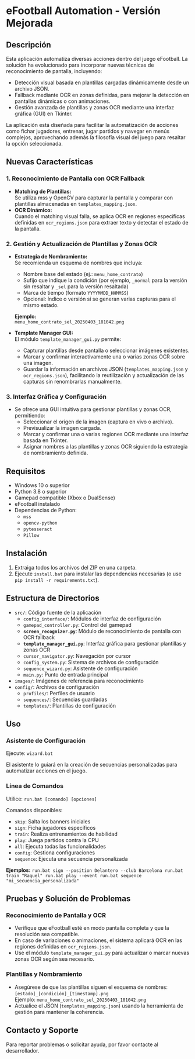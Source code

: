 # eFootball Automation - Versión Mejorada

## Descripción

Esta aplicación automatiza diversas acciones dentro del juego eFootball. La solución ha evolucionado para incorporar nuevas técnicas de reconocimiento de pantalla, incluyendo:
- Detección visual basada en plantillas cargadas dinámicamente desde un archivo JSON.
- Fallback mediante OCR en zonas definidas, para mejorar la detección en pantallas dinámicas o con animaciones.
- Gestión avanzada de plantillas y zonas OCR mediante una interfaz gráfica (GUI) en Tkinter.

La aplicación está diseñada para facilitar la automatización de acciones como fichar jugadores, entrenar, jugar partidos y navegar en menús complejos, aprovechando además la filosofía visual del juego para resaltar la opción seleccionada.

## Nuevas Características

### 1. Reconocimiento de Pantalla con OCR Fallback
- **Matching de Plantillas:**  
  Se utiliza mss y OpenCV para capturar la pantalla y comparar con plantillas almacenadas en `templates_mapping.json`.
- **OCR Dinámico:**  
  Cuando el matching visual falla, se aplica OCR en regiones específicas definidas en `ocr_regions.json` para extraer texto y detectar el estado de la pantalla.

### 2. Gestión y Actualización de Plantillas y Zonas OCR
- **Estrategia de Nombramiento:**  
  Se recomienda un esquema de nombres que incluya:
  - Nombre base del estado (ej.: `menu_home_contrato`)
  - Sufijo que indique la condición (por ejemplo, `_normal` para la versión sin resaltar y `_sel` para la versión resaltada)
  - Marca de tiempo (formato `YYYYMMDD_HHMMSS`)
  - Opcional: índice o versión si se generan varias capturas para el mismo estado.

  **Ejemplo:**  
  `menu_home_contrato_sel_20250403_181042.png`

- **Template Manager GUI:**  
  El módulo `template_manager_gui.py` permite:
  - Capturar plantillas desde pantalla o seleccionar imágenes existentes.
  - Marcar y confirmar interactivamente una o varias zonas OCR sobre una imagen.
  - Guardar la información en archivos JSON (`templates_mapping.json` y `ocr_regions.json`), facilitando la reutilización y actualización de las capturas sin renombrarlas manualmente.

### 3. Interfaz Gráfica y Configuración
- Se ofrece una GUI intuitiva para gestionar plantillas y zonas OCR, permitiendo:
  - Seleccionar el origen de la imagen (captura en vivo o archivo).
  - Previsualizar la imagen cargada.
  - Marcar y confirmar una o varias regiones OCR mediante una interfaz basada en Tkinter.
  - Asignar nombres a las plantillas y zonas OCR siguiendo la estrategia de nombramiento definida.

## Requisitos

- Windows 10 o superior
- Python 3.8 o superior
- Gamepad compatible (Xbox o DualSense)
- eFootball instalado
- Dependencias de Python:
  - `mss`
  - `opencv-python`
  - `pytesseract`
  - `Pillow`

## Instalación

1. Extraiga todos los archivos del ZIP en una carpeta.
2. Ejecute `install.bat` para instalar las dependencias necesarias (o use `pip install -r requirements.txt`).

## Estructura de Directorios

- `src/`: Código fuente de la aplicación
  - `config_interface/`: Módulos de interfaz de configuración
  - `gamepad_controller.py`: Control del gamepad
  - **`screen_recognizer.py`**: Módulo de reconocimiento de pantalla con OCR fallback
  - **`template_manager_gui.py`**: Interfaz gráfica para gestionar plantillas y zonas OCR
  - `cursor_navigator.py`: Navegación por cursor
  - `config_system.py`: Sistema de archivos de configuración
  - `sequence_wizard.py`: Asistente de configuración
  - `main.py`: Punto de entrada principal
- `images/`: Imágenes de referencia para reconocimiento
- `config/`: Archivos de configuración
  - `profiles/`: Perfiles de usuario
  - `sequences/`: Secuencias guardadas
  - `templates/`: Plantillas de configuración

## Uso

### Asistente de Configuración

Ejecute:
`wizard.bat`


El asistente lo guiará en la creación de secuencias personalizadas para automatizar acciones en el juego.

### Línea de Comandos

Utilice:
`run.bat [comando] [opciones]`


Comandos disponibles:
- `skip`: Salta los banners iniciales
- `sign`: Ficha jugadores específicos
- `train`: Realiza entrenamientos de habilidad
- `play`: Juega partidos contra la CPU
- `all`: Ejecuta todas las funcionalidades
- `config`: Gestiona configuraciones
- `sequence`: Ejecuta una secuencia personalizada

**Ejemplos:**
`run.bat sign --position Delantero --club Barcelona run.bat train "Raquel" run.bat play --event run.bat sequence "mi_secuencia_personalizada"`



## Pruebas y Solución de Problemas

### Reconocimiento de Pantalla y OCR
- Verifique que eFootball esté en modo pantalla completa y que la resolución sea compatible.
- En caso de variaciones o animaciones, el sistema aplicará OCR en las regiones definidas en `ocr_regions.json`.
- Use el módulo `template_manager_gui.py` para actualizar o marcar nuevas zonas OCR según sea necesario.

### Plantillas y Nombramiento
- Asegúrese de que las plantillas siguen el esquema de nombres:  
  `[estado]_[condición]_[timestamp].png`  
  Ejemplo: `menu_home_contrato_sel_20250403_181042.png`
- Actualice el JSON (`templates_mapping.json`) usando la herramienta de gestión para mantener la coherencia.

## Contacto y Soporte

Para reportar problemas o solicitar ayuda, por favor contacte al desarrollador.
